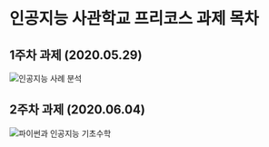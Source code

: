 # 인공지능 사관학교 프리코스 과제 목차

## 1주차 과제 (2020.05.29)
![인공지능 사례 분석](https://github.com/songsunn/precourse.gj-aischool/blob/master/%EC%9D%B8%EA%B3%B5%EC%A7%80%EB%8A%A5_%EC%82%AC%EA%B4%80%ED%95%99%EA%B5%90_1%EC%A3%BC%EC%B0%A8_%EA%B3%BC%EC%A0%9C_%EC%9D%B8%EA%B3%B5%EC%A7%80%EB%8A%A5_.ipynb)

## 2주차 과제 (2020.06.04)
![파이썬과 인공지능 기초수학](https://github.com/songsunn/precourse.gj-aischool/blob/master/2%EC%A3%BC%EC%B0%A8%EA%B3%BC%EC%A0%9C.ipynb)
